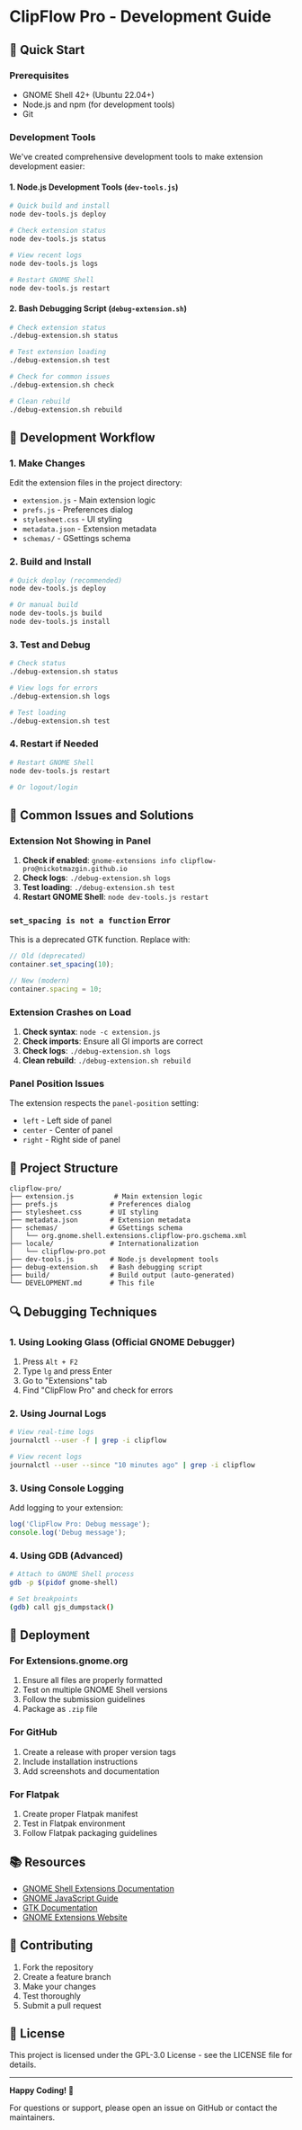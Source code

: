 # ClipFlow Pro - Development Guide

## 🚀 Quick Start

### Prerequisites
- GNOME Shell 42+ (Ubuntu 22.04+)
- Node.js and npm (for development tools)
- Git

### Development Tools

We've created comprehensive development tools to make extension development easier:

#### 1. Node.js Development Tools (`dev-tools.js`)
```bash
# Quick build and install
node dev-tools.js deploy

# Check extension status
node dev-tools.js status

# View recent logs
node dev-tools.js logs

# Restart GNOME Shell
node dev-tools.js restart
```

#### 2. Bash Debugging Script (`debug-extension.sh`)
```bash
# Check extension status
./debug-extension.sh status

# Test extension loading
./debug-extension.sh test

# Check for common issues
./debug-extension.sh check

# Clean rebuild
./debug-extension.sh rebuild
```

## 🔧 Development Workflow

### 1. Make Changes
Edit the extension files in the project directory:
- `extension.js` - Main extension logic
- `prefs.js` - Preferences dialog
- `stylesheet.css` - UI styling
- `metadata.json` - Extension metadata
- `schemas/` - GSettings schema

### 2. Build and Install
```bash
# Quick deploy (recommended)
node dev-tools.js deploy

# Or manual build
node dev-tools.js build
node dev-tools.js install
```

### 3. Test and Debug
```bash
# Check status
./debug-extension.sh status

# View logs for errors
./debug-extension.sh logs

# Test loading
./debug-extension.sh test
```

### 4. Restart if Needed
```bash
# Restart GNOME Shell
node dev-tools.js restart

# Or logout/login
```

## 🐛 Common Issues and Solutions

### Extension Not Showing in Panel
1. **Check if enabled**: `gnome-extensions info clipflow-pro@nickotmazgin.github.io`
2. **Check logs**: `./debug-extension.sh logs`
3. **Test loading**: `./debug-extension.sh test`
4. **Restart GNOME Shell**: `node dev-tools.js restart`

### `set_spacing is not a function` Error
This is a deprecated GTK function. Replace with:
```javascript
// Old (deprecated)
container.set_spacing(10);

// New (modern)
container.spacing = 10;
```

### Extension Crashes on Load
1. **Check syntax**: `node -c extension.js`
2. **Check imports**: Ensure all GI imports are correct
3. **Check logs**: `./debug-extension.sh logs`
4. **Clean rebuild**: `./debug-extension.sh rebuild`

### Panel Position Issues
The extension respects the `panel-position` setting:
- `left` - Left side of panel
- `center` - Center of panel  
- `right` - Right side of panel

## 📁 Project Structure

```
clipflow-pro/
├── extension.js          # Main extension logic
├── prefs.js             # Preferences dialog
├── stylesheet.css       # UI styling
├── metadata.json        # Extension metadata
├── schemas/             # GSettings schema
│   └── org.gnome.shell.extensions.clipflow-pro.gschema.xml
├── locale/              # Internationalization
│   └── clipflow-pro.pot
├── dev-tools.js         # Node.js development tools
├── debug-extension.sh   # Bash debugging script
├── build/               # Build output (auto-generated)
└── DEVELOPMENT.md       # This file
```

## 🔍 Debugging Techniques

### 1. Using Looking Glass (Official GNOME Debugger)
1. Press `Alt + F2`
2. Type `lg` and press Enter
3. Go to "Extensions" tab
4. Find "ClipFlow Pro" and check for errors

### 2. Using Journal Logs
```bash
# View real-time logs
journalctl --user -f | grep -i clipflow

# View recent logs
journalctl --user --since "10 minutes ago" | grep -i clipflow
```

### 3. Using Console Logging
Add logging to your extension:
```javascript
log('ClipFlow Pro: Debug message');
console.log('Debug message');
```

### 4. Using GDB (Advanced)
```bash
# Attach to GNOME Shell process
gdb -p $(pidof gnome-shell)

# Set breakpoints
(gdb) call gjs_dumpstack()
```

## 🚀 Deployment

### For Extensions.gnome.org
1. Ensure all files are properly formatted
2. Test on multiple GNOME Shell versions
3. Follow the submission guidelines
4. Package as `.zip` file

### For GitHub
1. Create a release with proper version tags
2. Include installation instructions
3. Add screenshots and documentation

### For Flatpak
1. Create proper Flatpak manifest
2. Test in Flatpak environment
3. Follow Flatpak packaging guidelines

## 📚 Resources

- [GNOME Shell Extensions Documentation](https://gjs.guide/extensions/)
- [GNOME JavaScript Guide](https://gjs.guide/)
- [GTK Documentation](https://docs.gtk.org/)
- [GNOME Extensions Website](https://extensions.gnome.org/)

## 🤝 Contributing

1. Fork the repository
2. Create a feature branch
3. Make your changes
4. Test thoroughly
5. Submit a pull request

## 📝 License

This project is licensed under the GPL-3.0 License - see the LICENSE file for details.

---

**Happy Coding! 🎉**

For questions or support, please open an issue on GitHub or contact the maintainers.
